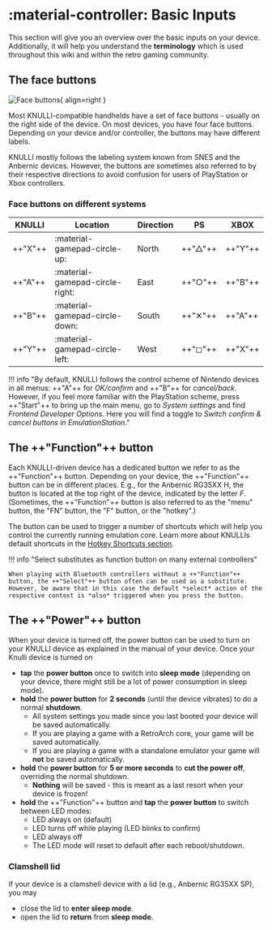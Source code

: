 # :material-controller: Basic Inputs

This section will give you an overview over the basic inputs on your device. Additionally, it will help you understand the **terminology** which is used throughout this wiki and within the retro gaming community.

## The face buttons

![Face buttons](/_inc/images/face-buttons.png){ align=right }

Most KNULLI-compatible handhelds have a set of face buttons - usually on the right side of the device. On most devices, you have four face buttons. Depending on your device and/or controller, the buttons may have different labels.

KNULLI mostly follows the labeling system known from SNES and the Anbernic devices. However, the buttons are sometimes also referred to by their respective directions to avoid confusion for users of PlayStation or Xbox controllers.

### Face buttons on different systems

| KNULLI  | Location                        |Direction | PS      | XBOX    |
| ------- | ------------------------------- | ------- | ------- | ------- |
| ++"X"++ | :material-gamepad-circle-up:    | North     | ++"△"++ | ++"Y"++ |
| ++"A"++ | :material-gamepad-circle-right: | East      | ++"○"++ | ++"B"++ |
| ++"B"++ | :material-gamepad-circle-down:  | South     | ++"✕"++ | ++"A"++ |
| ++"Y"++ | :material-gamepad-circle-left:  | West      | ++"◻"++ | ++"X"++ |

!!! info "By default, KNULLI follows the control scheme of Nintendo devices in all menus: ++"A"++ for *OK/confirm* and ++"B"++ for *cancel/back*. However, if you feel more familiar with the PlayStation scheme, press ++"Start"++ to bring up the main menu, go to *System settings* and find *Frontend Developer Options*. Here you will find a toggle to *Switch confirm & cancel buttons in EmulationStation*."

## The ++"Function"++ button

Each KNULLI-driven device has a dedicated button we refer to as the ++"Function"++ button. Depending on your device, the ++"Function"++ button can be in different places. E.g., for the Anbernic RG35XX H, the button is located at the top right of the device, indicated by the letter *F*. (Sometimes, the ++"Function"++ button is also referred to as the "menu" button, the "FN" button, the "F" button, or the "hotkey".)

The button can be used to trigger a number of shortcuts which will help you control the currently running emulation core. Learn more about KNULLIs default shortcuts in the [Hotkey Shortcuts section](../hotkey-shortcuts).

!!! info "Select substitutes as function button on many external controllers"

    When playing with Bluetooth controllers without a ++"Function"++ button, the ++"Select"++ button often can be used as a substitute. However, be aware that in this case the default *select* action of the respective context is *also* triggered when you press the button.


## The ++"Power"++ button

When your device is turned off, the power button can be used to turn on your KNULLI device as explained in the manual of your device. Once your Knulli device is turned on

* **tap** the **power button** once to switch into **sleep mode** (depending on your device, there might still be a lot of power consumption in sleep mode).
* **hold** the **power button** for **2 seconds** (until the device vibrates) to do a normal **shutdown**.
    * All system settings you made since you last booted your device will be saved automatically.
    * If you are playing a game with a RetroArch core, your game will be saved automatically.
    * If you are playing a game with a standalone emulator your game will **not** be saved automatically.
* **hold** the **power button** for **5 or more seconds** to **cut the power off**, overriding the normal shutdown.
    * **Nothing** will be saved - this is meant as a last resort when your device is frozen!
* **hold** the ++"Function"++ button and **tap** the **power button** to switch between LED modes:
     * LED always on (default)
     * LED turns off while playing (LED blinks to confirm)
     * LED always off
     * The LED mode will reset to default after each reboot/shutdown.
     
### Clamshell lid

If your device is a clamshell device with a lid (e.g., Anbernic RG35XX SP), you may

* close the lid to **enter sleep mode**.
* open the lid to **return** from **sleep mode**.
